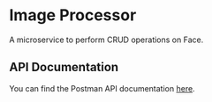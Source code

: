 # Image Processor

A microservice to perform CRUD operations on Face.

## API Documentation

You can find the Postman API documentation [here](https://documenter.getpostman.com/view/4847812/Szf6X8b4?version=latest).